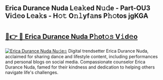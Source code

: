 ## Erica Durance Nuda L𝚎a𝚔ed N𝚞𝚍e - Part-OU3 Vi𝚍𝚎o L𝚎a𝚔s - H𝚘𝚝 O𝚗𝚕yf𝚊ns P𝚑𝚘tos jgKGA

# <h2><a href="http://kfeh29.oniu.top/?m=Erica+Durance+Nuda">🔗👉 🔴 Erica Durance Nuda P𝚑ot𝚘𝚜 V𝚒d𝚎o</a></h2>

[![Erica Durance Nuda Nu𝚍e𝚜](https://i.imgur.com/0qMVB7G.gif)](http://kfeh29.oniu.top/?m=Erica+Durance+Nuda)
Digital trendsetter Erica Durance Nuda, acclaimed for sharing dance and lifestyle content, including performances and personal blogs on social media. Compassionate counselor Erica Durance Nuda, famed for their kindness and dedication to helping others navigate life's challenges.  
